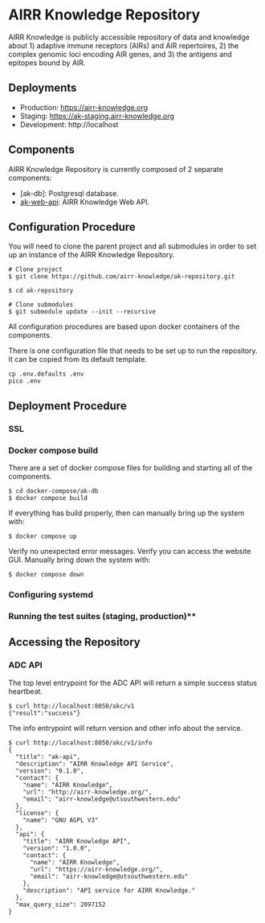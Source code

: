 # AIRR Knowledge Repository

AIRR Knowledge is publicly accessible repository of data and knowledge about 1) adaptive immune
receptors (AIRs) and AIR repertoires, 2) the complex genomic loci encoding AIR genes, and 3) the
antigens and epitopes bound by AIR.

## Deployments

 * Production: https://airr-knowledge.org
 * Staging: https://ak-staging.airr-knowledge.org
 * Development: http://localhost

## Components

AIRR Knowledge Repository is currently composed of 2 separate components:

 * [ak-db]: Postgresql database.
 * [ak-web-api](https://github.com/airr-knowledge/ak-web-api.git): AIRR Knowledge Web API.
## Configuration Procedure

You will need to clone the parent project and all submodules in order to set up an instance of the AIRR Knowledge Repository.

```
# Clone project
$ git clone https://github.com/airr-knowledge/ak-repository.git

$ cd ak-repository

# Clone submodules
$ git submodule update --init --recursive
```

All configuration procedures are based upon docker containers of the components.

There is one configuration file that needs to be set up to run the
repository. It can be copied from its default template.

```
cp .env.defaults .env
pico .env
```

## Deployment Procedure

### SSL

### Docker compose build

There are a set of docker compose files for building and starting all of the components.

```
$ cd docker-compose/ak-db
$ docker compose build
```

If everything has build properly, then can manually bring up the system with:

```
$ docker compose up
```

Verify no unexpected error messages. Verify you can access the website GUI. Manually bring down the system with:

```
$ docker compose down
```

### Configuring systemd

### Running the test suites (staging, production)**

## Accessing the Repository

### ADC API

The top level entrypoint for the ADC API will return a simple success status heartbeat.

```
$ curl http://localhost:8050/akc/v1
{"result":"success"}
```

The info entrypoint will return version and other info about the service.

```
$ curl http://localhost:8050/akc/v1/info
{
  "title": "ak-api",
  "description": "AIRR Knowledge API Service",
  "version": "0.1.0",
  "contact": {
    "name": "AIRR Knowledge",
    "url": "http://airr-knowledge.org/",
    "email": "airr-knowledge@utsouthwestern.edu"
  },
  "license": {
    "name": "GNU AGPL V3"
  },
  "api": {
    "title": "AIRR Knowledge API",
    "version": "1.0.0",
    "contact": {
      "name": "AIRR Knowledge",
      "url": "https://airr-knowledge.org/",
      "email": "airr-knowledge@utsouthwestern.edu"
    },
    "description": "API service for AIRR Knowledge."
  },
  "max_query_size": 2097152
}
```
